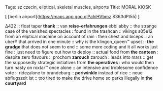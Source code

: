 Tags: sz czecin, eliptical, skeletal muscles, airports
Title: MORAL KIOSK
  
[ [berlin airport](https://maps.app.goo.glPahiHVbmz S363dPt55) ]

Δ422 :: 
float taper **thank** :: 
van **reise-erfahrungen** ebbi abby :: 
the strange case of the vanished spectacles : found in the trashcan :: 
vikings s05e12 from an eliptical machine on account of rain : then chest and biceps :: 
an uber® that arrived in one minute :: 
why is the klingon_queen™ upset :: 
**the grudge** that does not seem to end :: 
some  more coding and it all works just fine : just need to figure out how to deploy :: 
actual food from **the canteen** : despite zero flavours :: 
prochom **zarouch** zarouch : leads into mars :: 
get the supposedly strategic initiatives from **the operatives** : who would then turn nasty on roxtar™ once alone :: 
an intensive and troblesome confidence vote :: 
ridezalone to brandeburg :: 
**periwinkle** instead of rice :: 
neue abflugszeit ist :: 
too tired to make the drive home so parks illegally in **the courtyard**  
